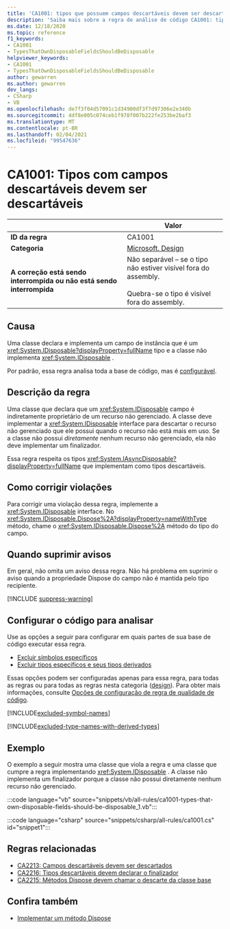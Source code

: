 ```yaml
---
title: 'CA1001: tipos que possuem campos descartáveis devem ser descartáveis (análise de código)'
description: 'Saiba mais sobre a regra de análise de código CA1001: tipos que possuem campos descartáveis devem ser descartáveis'
ms.date: 12/18/2020
ms.topic: reference
f1_keywords:
- CA1001
- TypesThatOwnDisposableFieldsShouldBeDisposable
helpviewer_keywords:
- CA1001
- TypesThatOwnDisposableFieldsShouldBeDisposable
author: gewarren
ms.author: gewarren
dev_langs:
- CSharp
- VB
ms.openlocfilehash: de7f3f04d57091c1d34900df3f7d97306e2e340b
ms.sourcegitcommit: 4df8e005c074ceb1f978f007b222fe253be2baf3
ms.translationtype: MT
ms.contentlocale: pt-BR
ms.lasthandoff: 02/04/2021
ms.locfileid: "99547636"
---
```

# <a name="ca1001-types-that-own-disposable-fields-should-be-disposable"></a>CA1001: Tipos com campos descartáveis devem ser descartáveis

| | Valor |
|-|-|
| **ID da regra** |CA1001|
| **Categoria** |[Microsoft. Design](design-warnings.md)|
| **A correção está sendo interrompida ou não está sendo interrompida** |Não separável – se o tipo não estiver visível fora do assembly.<br/><br/>Quebra-se o tipo é visível fora do assembly.|

## <a name="cause"></a>Causa

Uma classe declara e implementa um campo de instância que é um <xref:System.IDisposable?displayProperty=fullName> tipo e a classe não implementa <xref:System.IDisposable> .

Por padrão, essa regra analisa toda a base de código, mas é [configurável](#configure-code-to-analyze).

## <a name="rule-description"></a>Descrição da regra

Uma classe que declara que um <xref:System.IDisposable> campo é indiretamente proprietário de um recurso não gerenciado. A classe deve implementar a <xref:System.IDisposable> interface para descartar o recurso não gerenciado que ele possui quando o recurso não está mais em uso. Se a classe não possui *diretamente* nenhum recurso não gerenciado, ela não deve implementar um finalizador.

Essa regra respeita os tipos <xref:System.IAsyncDisposable?displayProperty=fullName> que implementam como tipos descartáveis.

## <a name="how-to-fix-violations"></a>Como corrigir violações

Para corrigir uma violação dessa regra, implemente a <xref:System.IDisposable> interface. No <xref:System.IDisposable.Dispose%2A?displayProperty=nameWithType> método, chame o <xref:System.IDisposable.Dispose%2A> método do tipo do campo.

## <a name="when-to-suppress-warnings"></a>Quando suprimir avisos

Em geral, não omita um aviso dessa regra. Não há problema em suprimir o aviso quando a propriedade Dispose do campo não é mantida pelo tipo recipiente.

[!INCLUDE [suppress-warning](../../../../includes/code-analysis/suppress-warning.md)]

## <a name="configure-code-to-analyze"></a>Configurar o código para analisar

Use as opções a seguir para configurar em quais partes de sua base de código executar essa regra.

- [Excluir símbolos específicos](#exclude-specific-symbols)
- [Excluir tipos específicos e seus tipos derivados](#exclude-specific-types-and-their-derived-types)

Essas opções podem ser configuradas apenas para essa regra, para todas as regras ou para todas as regras nesta categoria ([design](design-warnings.md)). Para obter mais informações, consulte [Opções de configuração de regra de qualidade de código](../code-quality-rule-options.md).

[!INCLUDE[excluded-symbol-names](~/includes/code-analysis/excluded-symbol-names.md)]

[!INCLUDE[excluded-type-names-with-derived-types](~/includes/code-analysis/excluded-type-names-with-derived-types.md)]

## <a name="example"></a>Exemplo

O exemplo a seguir mostra uma classe que viola a regra e uma classe que cumpre a regra implementando <xref:System.IDisposable> . A classe não implementa um finalizador porque a classe não possui diretamente nenhum recurso não gerenciado.

:::code language="vb" source="snippets/vb/all-rules/ca1001-types-that-own-disposable-fields-should-be-disposable_1.vb":::

:::code language="csharp" source="snippets/csharp/all-rules/ca1001.cs" id="snippet1":::

## <a name="related-rules"></a>Regras relacionadas

- [CA2213: Campos descartáveis devem ser descartados](ca2213.md)
- [CA2216: Tipos descartáveis devem declarar o finalizador](ca2216.md)
- [CA2215: Métodos Dispose devem chamar o descarte da classe base](ca2215.md)

## <a name="see-also"></a>Confira também

- [Implementar um método Dispose](../../../standard/garbage-collection/implementing-dispose.md)
